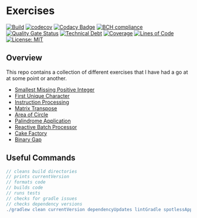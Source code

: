 # Exercises

[![Build](https://github.com/michaelruocco/exercises/workflows/pipeline/badge.svg)](https://github.com/michaelruocco/exercises/actions)
[![codecov](https://codecov.io/gh/michaelruocco/exercises/branch/master/graph/badge.svg?token=FWDNP534O7)](https://codecov.io/gh/michaelruocco/exercises)
[![Codacy Badge](https://app.codacy.com/project/badge/Grade/272889cf707b4dcb90bf451392530794)](https://www.codacy.com/gh/michaelruocco/exercises/dashboard?utm_source=github.com&amp;utm_medium=referral&amp;utm_content=michaelruocco/exercises&amp;utm_campaign=Badge_Grade)
[![BCH compliance](https://bettercodehub.com/edge/badge/michaelruocco/exercises?branch=master)](https://bettercodehub.com/)
[![Quality Gate Status](https://sonarcloud.io/api/project_badges/measure?project=michaelruocco_exercises&metric=alert_status)](https://sonarcloud.io/dashboard?id=michaelruocco_exercises)
[![Technical Debt](https://sonarcloud.io/api/project_badges/measure?project=michaelruocco_exercises&metric=sqale_index)](https://sonarcloud.io/dashboard?id=michaelruocco_exercises)
[![Coverage](https://sonarcloud.io/api/project_badges/measure?project=michaelruocco_exercises&metric=coverage)](https://sonarcloud.io/dashboard?id=michaelruocco_exercises)
[![Lines of Code](https://sonarcloud.io/api/project_badges/measure?project=michaelruocco_exercises&metric=ncloc)](https://sonarcloud.io/dashboard?id=michaelruocco_exercises)
[![License: MIT](https://img.shields.io/badge/License-MIT-yellow.svg)](https://opensource.org/licenses/MIT)

## Overview

This repo contains a collection of different exercises that I have had a go at at some point or another.

*   [Smallest Missing Positive Integer](smallest-missing-positive-integer/README.md)
*   [First Unique Character](first-unique-character/README.md)
*   [Instruction Processing](instruction-processing/README.md)
*   [Matrix Transpose](matrix-transpose/README.md)
*   [Area of Circle](area-of-circle/README.md)
*   [Palindrome Application](palindrome-app/README.md)
*   [Reactive Batch Processor](reactive-batch-processor/README.md)
*   [Cake Factory](cake-factory/README.md)
*   [Binary Gap](binary-gap/README.md)

## Useful Commands

```gradle
// cleans build directories
// prints currentVersion
// formats code
// builds code
// runs tests
// checks for gradle issues
// checks dependency versions
./gradlew clean currentVersion dependencyUpdates lintGradle spotlessApply build
```